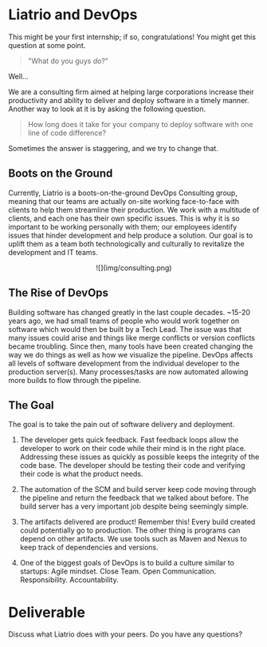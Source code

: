 # Liatrio and DevOps

This might be your first internship; if so, congratulations! You might get this question at some point.

> "What do you guys _do_?"

Well...

We are a consulting firm aimed at helping large corporations increase their productivity and ability to deliver and deploy software in a timely manner. Another way to look at it is by asking the following question.

>How long does it take for your company to deploy software with one line of code difference?

Sometimes the answer is staggering, and we try to change that. 

## Boots on the Ground
Currently, Liatrio is a boots-on-the-ground DevOps Consulting group, meaning that our teams are actually on-site working face-to-face with clients to help them streamline their production. We work with a multitude of clients, and each one has their own specific issues. This is why it is so important to be working personally with them; our employees identify issues that hinder development and help produce a solution. Our goal is to uplift them as a team both technologically and culturally to revitalize the development and IT teams.

<center>
  ![](img/consulting.png)  
</center>

## The Rise of DevOps
Building software has changed greatly in the last couple decades. ~15-20 years ago, we had small teams of people who would work together on software which would then be built by a Tech Lead. The issue was that many issues could arise and things like merge conflicts or version conflicts became troubling. Since then, many tools have been created changing the way we do things as well as how we visualize the pipeline. DevOps affects all levels of software development from the individual developer to the production server(s). Many processes/tasks are now automated allowing more builds to flow through the pipeline.

## The Goal
The goal is to take the pain out of software delivery and deployment.

1) The developer gets quick feedback. Fast feedback loops allow the developer to work on their code while their mind is in the right place. Addressing these issues as quickly as possible keeps the integrity of the code base. The developer should be testing their code and verifying their code is what the product needs. 

2) The automation of the SCM and build server keep code moving through the pipeline and return the feedback that we talked about before. The build server has a very important job despite being seemingly simple. 

3) The artifacts delivered are product! Remember this! Every build created could potentially go to production. The other thing is programs can depend on other artifacts. We use tools such as Maven and Nexus to keep track of dependencies and versions. 

4) One of the biggest goals of DevOps is to build a culture similar to startups: Agile mindset. Close Team. Open Communication. Responsibility. Accountability. 

# Deliverable

Discuss what Liatrio does with your peers. Do you have any questions?
